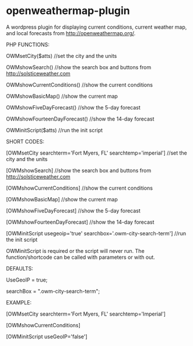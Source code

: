 openweathermap-plugin
=====================

A wordpress plugin for displaying current conditions, current weather map, and local forecasts from http://openweathermap.org/.


PHP FUNCTIONS:

OWMsetCity($atts) //set the city and the units

OWMshowSearch() //show the search box and buttons from http://solsticeweather.com

OWMshowCurrentConditions() //show the current conditions

OWMshowBasicMap() //show the current map

OWMshowFiveDayForecast() //show the 5-day forecast

OWMshowFourteenDayForecast() //show the 14-day forecast

OWMinitScript($atts) //run the init script


SHORT CODES:

[OWMsetCity searchterm='Fort Myers, FL' searchtemp='imperial'] //set the city and the units

[OWMshowSearch] //show the search box and buttons from http://solsticeweather.com

[OWMshowCurrentConditions] //show the current conditions

[OWMshowBasicMap] //show the current map

[OWMshowFiveDayForecast] //show the 5-day forecast

[OWMshowFourteenDayForecast] //show the 14-day forecast

[OWMinitScript usegeoip='true' searchbox='.owm-city-search-term'] //run the init script


OWMinitScript is required or the script will never run. The function/shortcode can be called with parameters or with out.

DEFAULTS:

UseGeoIP = true;

searchBox = ".owm-city-search-term";


EXAMPLE:

[OWMsetCity   searchterm='Fort Myers, FL' searchtemp='Imperial']

[OWMshowCurrentConditions]

[OWMinitScript  useGeoIP='false']
